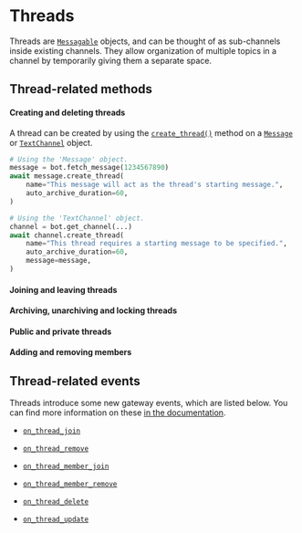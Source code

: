 # Threads

Threads are [`Messagable`]({{disnakedocs}}/api.html#messageable) objects, and can be thought of as sub-channels inside
existing channels. They allow organization of multiple topics in a channel by temporarily giving them a separate space.

## Thread-related methods

#### Creating and deleting threads

A thread can be created by using the [`create_thread()`]({{disnakedocs}}/api.html#disnake.TextChannel.create_thread)
method on a [`Message`]({{disnakedocs}}/api.html#disnake.Message) or
[`TextChannel`]({{disnakedocs}}/api.html#disnake.TextChannel) object.

```python linenums="1" title="threads.py"
# Using the 'Message' object.
message = bot.fetch_message(1234567890)
await message.create_thread(
    name="This message will act as the thread's starting message.",
    auto_archive_duration=60,
)

# Using the 'TextChannel' object.
channel = bot.get_channel(...)
await channel.create_thread(
    name="This thread requires a starting message to be specified.",
    auto_archive_duration=60,
    message=message,
)
```

#### Joining and leaving threads

#### Archiving, unarchiving and locking threads

#### Public and private threads

#### Adding and removing members

## Thread-related events

Threads introduce some new gateway events, which are listed below. You can find more information on these
[in the documentation]({{disnakedocs}}/api.html#disnake.on_thread_join).

-   [`on_thread_join`]({{disnakedocs}}/api.html#disnake.on_thread_join)

-   [`on_thread_remove`]({{disnakedocs}}/api.html#disnake.on_thread_remove)

-   [`on_thread_member_join`]({{disnakedocs}}/api.html#disnake.on_thread_member_join)

-   [`on_thread_member_remove`]({{disnakedocs}}/api.html#disnake.on_thread_member_remove)

-   [`on_thread_delete`]({{disnakedocs}}/api.html#disnake.on_thread_delete)

-   [`on_thread_update`]({{disnakedocs}}/api.html#disnake.on_thread_update)
